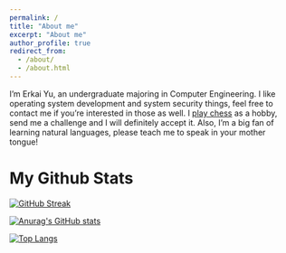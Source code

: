 ```yaml
---
permalink: /
title: "About me"
excerpt: "About me"
author_profile: true
redirect_from: 
  - /about/
  - /about.html
---
```


I’m Erkai Yu, an undergraduate majoring in Computer Engineering. I like operating system development and system security things, feel free to contact me if you’re interested in those as well. I [play chess](https://www.chess.com/member/alphatwenty) as a hobby, send me a challenge and I will definitely accept it. Also, I’m a big fan of learning natural languages, please teach me to speak in your mother tongue!

# My Github Stats
[![GitHub Streak](http://github-readme-streak-stats.herokuapp.com?user=silkrow&theme=transparent)](https://git.io/streak-stats)

[![Anurag's GitHub stats](https://github-readme-stats.vercel.app/api?username=silkrow&count_private=true&show_icons=true&theme=transparent)](https://github.com/anuraghazra/github-readme-stats)

[![Top Langs](https://github-readme-stats.vercel.app/api/top-langs/?username=silkrow&layout=compact)](https://github.com/anuraghazra/github-readme-stats)

